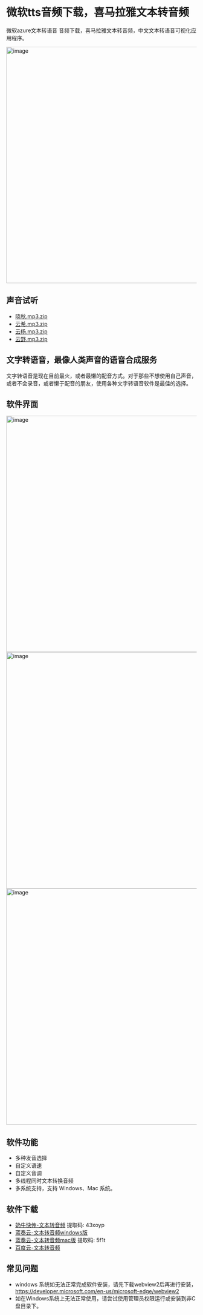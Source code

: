 # 微软tts音频下载，喜马拉雅文本转音频

微软azure文本转语音 音频下载，喜马拉雅文本转音频，中文文本转语音可视化应用程序。

<img width="624" alt="image" src="https://user-images.githubusercontent.com/28686832/171317095-f7af4794-54d2-4f1b-a9a0-b19d8d7899dc.png">

## 声音试听

- [晓秋.mp3.zip](https://github.com/pashangshangpo/xmly-tts/files/8810739/mp3.zip)
- [云希.mp3.zip](https://github.com/pashangshangpo/xmly-tts/files/8810741/mp3.zip)
- [云杨.mp3.zip](https://github.com/pashangshangpo/xmly-tts/files/8810743/mp3.zip)
- [云野.mp3.zip](https://github.com/pashangshangpo/xmly-tts/files/8810744/mp3.zip)

## 文字转语音，最像人类声音的语音合成服务

文字转语音是现在目前最火，或者最懒的配音方式。对于那些不想使用自己声音，或者不会录音，或者懒于配音的朋友，使用各种文字转语音软件是最佳的选择。

## 软件界面

<img width="624" alt="image" src="https://user-images.githubusercontent.com/28686832/171318355-9bf8b744-84d5-4a32-9c1b-8c8a1422e748.png">

<img width="624" alt="image" src="https://user-images.githubusercontent.com/28686832/171317153-e7351045-d018-4bad-ab9e-69a950adba4e.png">

<img width="624" alt="image" src="https://user-images.githubusercontent.com/28686832/171317556-9803a6d5-e688-45a8-ba4a-2777ffe777b5.png">


## 软件功能

- 多种发音选择
- 自定义语速
- 自定义音调
- 多线程同时文本转换音频
- 多系统支持，支持 Windows、Mac 系统。

## 软件下载

- [奶牛快传-文本转音频](https://cowtransfer.com/s/644dcc27967e44) 提取码: 43xoyp
- [蓝奏云-文本转音频windows版](https://jscs.lanzouw.com/ieFWK05q05wj)
- [蓝奏云-文本转音频mac版](https://jscs.lanzouw.com/ixo2Z05q05sf) 提取码: 5f1t
- [百度云-文本转音频](https://pan.baidu.com/s/1ny90EnQtKjZ0gU_Uw6ZQvA?pwd=9bt9)

## 常见问题

- windows 系统如无法正常完成软件安装，请先下载webview2后再进行安装，https://developer.microsoft.com/en-us/microsoft-edge/webview2
- 如在Windows系统上无法正常使用，请尝试使用管理员权限运行或安装到非C盘目录下。
